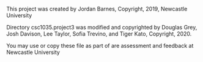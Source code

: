 This project was created by Jordan Barnes, Copyright, 2019, Newcastle University

Directory csc1035.project3 was modified and copyrighted by Douglas Grey, Josh Davison, Lee Taylor, Sofia Trevino, 
and Tiger Kato, Copyright, 2020.

You may use or copy these file as part of are assessment and feedback at Newcastle University
